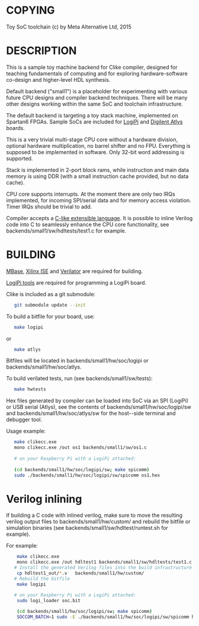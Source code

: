 # COPYING

Toy SoC toolchain (c) by Meta Alternative Ltd, 2015

# DESCRIPTION

This is a sample toy machine backend for Clike compiler, designed for teaching
fundamentals of computing and for exploring hardware-software co-design and
higher-level HDL synthesis.

Default backend ("small1") is a placeholder for experimenting with various future CPU
designs and compiler backend techniques. There will be many other designs working within
the same SoC and toolchain infrastructure.

The default backend is targeting a toy stack machine, implemented on Spartan6
FPGAs. Sample SoCs are included for [LogiPi](http://valentfx.com/logi-pi/) and [Digilent Atlys](http://www.digilentinc.com/Products/Detail.cfm?Prod=ATLYS) boards.

This is a very trivial multi-stage CPU core without a hardware division,
optional hardware multiplication, no barrel shifter and no FPU. Everything
is supposed to be implemented in software. Only 32-bit word addressing is
supported.

Stack is implemented in 2-port block rams, while instruction and main
data memory is using DDR (with a small instruction cache provided, but no
data cache).

CPU core supports interrupts. At the moment there are only two IRQs implemented,
for incoming SPI/serial data and for memory access violation.
Timer IRQs should be trivial to add.

Compiler accepts a [C-like extensible language](https://github.com/combinatorylogic/clike). It
is possible to inline Verilog code into C to seamlessly enhance
the CPU core functionality, see backends/small1/sw/hdltests/test1.c for example.

# BUILDING

[MBase](https://github.com/combinatorylogic/mbase), [Xilinx ISE](http://www.xilinx.com/products/design-tools/ise-design-suite/ise-webpack.html) and [Verilator](http://www.veripool.org/wiki/verilator) are required for building.

[LogiPi tools](https://github.com/fpga-logi/logi-tools) are required for programming a LogiPi board.

Clike is included as a git submodule:

```bash
   git submodule update --init
``` 

To build a bitfile for your board, use:

```bash
   make logipi
```

or

```bash
   make atlys
```

Bitfiles will be located in backends/small1/hw/soc/logipi or backends/small1/hw/soc/atlys.

To build verilated tests, run (see backends/small1/sw/tests):

```bash
   make hwtests
```

Hex files generated by compiler can be loaded into SoC via an SPI (LogiPi) or USB serial (Atlys), see the contents of backends/small1/hw/soc/logipi/sw and backends/small1/hw/soc/atlys/sw for the host--side terminal and debugger tool.

Usage example:
```bash
   make clikecc.exe
   mono clikecc.exe /out os1 backends/small1/sw/os1.c
   
   # on your Raspberry Pi with a LogiPi attached:
   
   (cd backends/small1/hw/soc/logipi/sw; make spicomm)
   sudo ./backends/small1/hw/soc/logipi/sw/spicomm os1.hex
```


# Verilog inlining

If building a C code with inlined verilog, make sure to move the resulting
verilog output files to backends/small1/hw/custom/ and rebuild the bitfile
or simulation binaries (see backends/small1/sw/hdltest/runtest.sh for example).

For example:
```bash
    make clikecc.exe
    mono clikecc.exe /out hdltest1 backends/small1/sw/hdltests/test1.c
   # Install the generated Verilog files into the build infrastructure
    cp hdltest1_out/*.v   backends/small1/hw/custom/
   # Rebuild the bitfile
    make logipi

   # on your Raspberry Pi with a LogiPi attached:
    sudo logi_loader soc.bit
   
    (cd backends/small1/hw/soc/logipi/sw; make spicomm)
    SOCCOM_BATCH=1 sudo -E ./backends/small1/hw/soc/logipi/sw/spicomm hdltest1.hex
```


